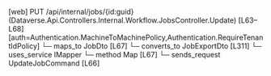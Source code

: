 [web] PUT /api/internal/jobs/{id:guid}  (Dataverse.Api.Controllers.Internal.Workflow.JobsController.Update)  [L63–L68] [auth=Authentication.MachineToMachinePolicy,Authentication.RequireTenantIdPolicy]
  └─ maps_to JobDto [L67]
    └─ converts_to JobExportDto [L311]
  └─ uses_service IMapper
    └─ method Map [L67]
  └─ sends_request UpdateJobCommand [L66]

